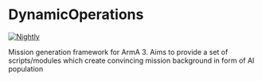 # DynamicOperations

[![Nightly](https://github.com/DarkWanderer/DynamicOperations/actions/workflows/nightly.yml/badge.svg)](https://github.com/DarkWanderer/DynamicOperations/actions/workflows/nightly.yml)

Mission generation framework for ArmA 3. Aims to provide a set of scripts/modules which create convincing mission background in form of AI population
